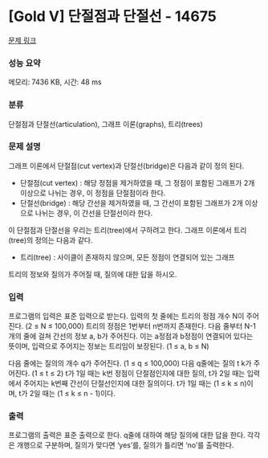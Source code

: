 # [Gold V] 단절점과 단절선 - 14675 

[문제 링크](https://www.acmicpc.net/problem/14675) 

### 성능 요약

메모리: 7436 KB, 시간: 48 ms

### 분류

단절점과 단절선(articulation), 그래프 이론(graphs), 트리(trees)

### 문제 설명

<p>그래프 이론에서 단절점(cut vertex)과 단절선(bridge)은 다음과 같이 정의 된다.</p>

<ul>
	<li>단절점(cut vertex) : 해당 정점을 제거하였을 때, 그 정점이 포함된 그래프가 2개 이상으로 나뉘는 경우, 이 정점을 단절점이라 한다.</li>
	<li>단절선(bridge) : 해당 간선을 제거하였을 때, 그 간선이 포함된 그래프가 2개 이상으로 나뉘는 경우, 이 간선을 단절선이라 한다.</li>
</ul>

<p>이 단절점과 단절선을 우리는 트리(tree)에서 구하려고 한다. 그래프 이론에서 트리(tree)의 정의는 다음과 같다.</p>

<ul>
	<li>트리(tree) : 사이클이 존재하지 않으며, 모든 정점이 연결되어 있는 그래프</li>
</ul>

<p>트리의 정보와 질의가 주어질 때, 질의에 대한 답을 하시오. </p>

### 입력 

 <p>프로그램의 입력은 표준 입력으로 받는다. 입력의 첫 줄에는 트리의 정점 개수 N이 주어진다. (2 ≤ N ≤ 100,000) 트리의 정점은 1번부터 n번까지 존재한다. 다음 줄부터 N-1개의 줄에 걸쳐 간선의 정보 a, b가 주어진다. 이는 a정점과 b정점이 연결되어 있다는 뜻이며, 입력으로 주어지는 정보는 트리임이 보장된다. (1 ≤ a, b ≤ N)</p>

<p>다음 줄에는 질의의 개수 q가 주어진다. (1 ≤ q ≤ 100,000) 다음 q줄에는 질의 t k가 주어진다. (1 ≤ t ≤ 2) t가 1일 때는 k번 정점이 단절점인지에 대한 질의, t가 2일 때는 입력에서 주어지는 k번째 간선이 단절선인지에 대한 질의이다. t가 1일 때는 (1 ≤ k ≤ n)이며, t가 2일 때는 (1 ≤ k ≤ n - 1)이다. </p>

### 출력 

 <p>프로그램의 출력은 표준 출력으로 한다. q줄에 대하여 해당 질의에 대한 답을 한다. 각각은 개행으로 구분하며, 질의가 맞다면 ‘yes’를, 질의가 틀리면 ‘no’를 출력한다. </p>

